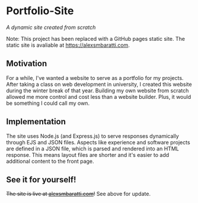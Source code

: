 # Portfolio-Site
*A dynamic site created from scratch*

Note: This project has been replaced with a GitHub pages static site. The static site is avaliable at https://alexsmbaratti.com.

## Motivation
For a while, I've wanted a website to serve as a portfolio for my projects. After taking a class on web development in university, I created this website during the winter break of that year. Building my own website from scratch allowed me more control and cost less than a website builder. Plus, it would be something I could call my own.

## Implementation
The site uses Node.js (and Express.js) to serve responses dynamically through EJS and JSON files. Aspects like experience and software projects are defined in a JSON file, which is parsed and rendered into an HTML response. This means layout files are shorter and it's easier to add additional content to the front page.

## See it for yourself!
~~The site is live at [alexsmbaratti.com](https://alexsmbaratti.com)!~~ See above for update.
